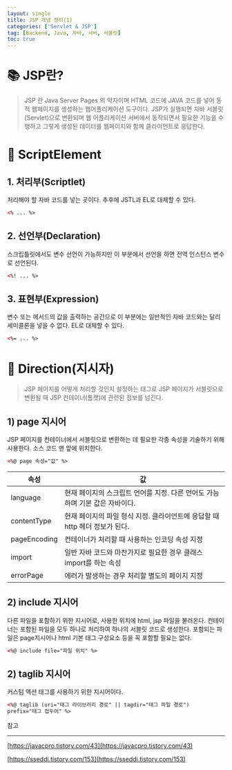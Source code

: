 ```yaml
---
layout: single
title: JSP 개념 정리(1)
categories: ['Servlet & JSP']
tag: [Backend, Java, 자바, 서버, 서블릿]
toc: true
---
```


# 📚 JSP란?

> JSP 란 Java Server Pages 의 약자이며 HTML 코드에 JAVA 코드를 넣어 동적 웹페이지를 생성하는 웹어플리케이션 도구이다. JSP가 실행되면 자바 서블릿(Servlet)으로 변환되며 웹 어플리케이션 서버에서 동작되면서 필요한 기능을 수행하고 그렇게 생성된 데이터를 웹페이지와 함께 클라이언트로 응답한다.
> 

# 📖 ScriptElement

## 1. 처리부(Scriptlet)

처리해야 할 자바 코드를 넣는 곳이다. 추후에 JSTL과 EL로 대체할 수 있다.

```html
<% ... %>
```

## 2. 선언부(Declaration)

스크립틀릿에서도 변수 선언이 가능하지만 이 부분에서 선언을 하면 전역 인스턴스 변수로 선언된다.

```html
<%! ... %>
```

## 3. 표현부(Expression)

변수 또는 메서드의 값을 출력하는 공간으로 이 부분에는 일반적인 자바 코드와는 달리 세미콜론을 넣을 수 없다. EL로 대체할 수 있다.

```html
<%= ... %>
```

# 📖 Direction(지시자)

> JSP 페이지를 어떻게 처리할 것인지 설정하는 태그로 JSP 페이지가 서블릿으로 변환될 때 JSP 컨테이너(톰캣)에 관련된 정보를 넘긴다.
> 

## 1) page 지시어

JSP 페이지를 컨테이너에서 서블릿으로 변환하는 데 필요한 각종 속성을 기술하기 위해 사용한다. 소스 코드 맨 앞에 위치한다.

```html
<%@ page 속성="값" %>
```

| 속성 | 값 |
| --- | --- |
| language | 현재 페이지의 스크립트 언어를 지정. 다른 언어도 가능하며 기본 값은 자바이다. |
| contentType | 현재 페이지의 파일 형식 지정. 클라이언트에 응답할 때 http 헤더 정보가 된다. |
| pageEncoding | 컨테이너가 처리할 때 사용하는 인코딩 속성 지정 |
| import | 일반 자바 코드와 마찬가지로 필요한 경우 클래스 import를 하는 속성 |
| errorPage | 에러가 발생하는 경우 처리할 별도의 페이지 지정 |

## 2) include 지시어

다른 파일을 포함하기 위한 지시어로, 사용한 위치에 html, jsp 파일을 불러온다. 컨테이너는 포함된 파일을 모두 하나로 처리하여 하나의 서블릿 코드로 생성한다. 포함되는 파일은 page지시어나 html 기본 태그 구성요소 등을 꼭 포함할 필요는 없다.

```html
<%@ include file="파일 위치" %>
```

## 2) taglib 지시어

커스텀 액션 태그를 사용하기 위한 지시어이다.

```html
<%@ taglib (uri="태그 라이브러리 경로" || tagdir="태그 파일 경로")
prefix="태그 접두어" %>
```

참고

---

[https://javacpro.tistory.com/43](https://javacpro.tistory.com/43)

[https://sseddi.tistory.com/153](https://sseddi.tistory.com/153)